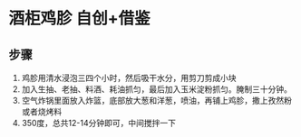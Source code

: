 # 酒柜鸡胗 自创+借鉴

## 步骤
1. 鸡胗用清水浸泡三四个小时，然后吸干水分，用剪刀剪成小块
2. 加入生抽、老抽、料酒、耗油抓匀，最后加入玉米淀粉抓匀。腌制三十分钟。
3. 空气炸锅里面放入炸篮，底部放大葱和洋葱，喷油，再铺上鸡胗，撒上孜然粉或者烧烤料
4. 350度，总共12-14分钟即可，中间搅拌一下
